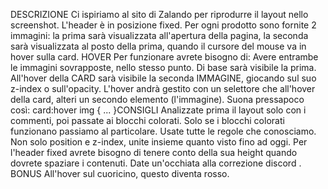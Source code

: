 DESCRIZIONE
Ci ispiriamo al sito di Zalando per riprodurre il layout nello screenshot.
L'header è in posizione fixed.
Per ogni prodotto sono fornite 2 immagini: la prima sarà visualizzata all'apertura della pagina, la seconda sarà visualizzata al posto della prima, quando il cursore del mouse va in hover sulla card.
HOVER
Per funzionare avrete bisogno di:
Avere entrambe le immagini sovrapposte, nello stesso punto. Di base sarà visibile la prima.
All'hover della CARD sarà visibile la seconda IMMAGINE, giocando sul suo z-index o sull'opacity.
L'hover andrà gestito con un selettore che all'hover della card, alteri un secondo elemento (l'immagine). Suona pressapoco così: card:hover img { ... }CONSIGLI
Analizzate prima il layout solo con i commenti, poi passate ai blocchi colorati.
Solo se i blocchi colorati funzionano passiamo al particolare.
Usate tutte le regole che conosciamo. Non solo position e z-index, unite insieme quanto visto fino ad oggi.
Per l'header fixed avrete bisogno di tenere conto della sua height quando dovrete spaziare i contenuti. Date un'occhiata alla correzione discord .
BONUS
All'hover sul cuoricino, questo diventa rosso.